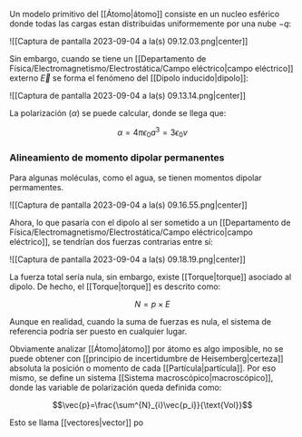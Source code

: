 
Un modelo primitivo del [[Átomo|átomo]] consiste en un nucleo esférico donde todas las cargas estan distribuidas uniformemente por una nube $-q$: 

![[Captura de pantalla 2023-09-04 a la(s) 09.12.03.png|center]]


Sin embargo, cuando se tiene un [[Departamento de Física/Electromagnetismo/Electrostática/Campo eléctrico|campo eléctrico]] externo $\vec{E}$ se forma el fenómeno del [[Dipolo inducido|dipolo]]: 

![[Captura de pantalla 2023-09-04 a la(s) 09.13.14.png|center]]

La polarización $(\alpha)$ se puede calcular, donde se llega que: 

$$\alpha=4\pi\epsilon_0a^3=3\epsilon_0v$$


### Alineamiento de momento dipolar permanentes 

Para algunas moléculas, como el agua, se tienen momentos dipolar permamentes.

![[Captura de pantalla 2023-09-04 a la(s) 09.16.55.png|center]]


Ahora, lo que pasaría con el dipolo al ser sometido a un [[Departamento de Física/Electromagnetismo/Electrostática/Campo eléctrico|campo eléctrico]], se tendrían dos fuerzas contrarias entre sí: 

![[Captura de pantalla 2023-09-04 a la(s) 09.18.19.png|center]]


La fuerza total sería nula, sin embargo, existe [[Torque|torque]] asociado al dipolo. De hecho, el [[Torque|torque]] es descrito como: 

$$N=p\times E$$

Aunque en realidad, cuando la suma de fuerzas es nula, el sistema de referencia podría ser puesto en cualquier lugar. 

Obviamente analizar [[Átomo|átomo]] por átomo es algo imposible, no se puede obtener con [[principio de incertidumbre de Heisemberg|certeza]] absoluta la posición o momento de cada [[Partícula|partícula]]. Por eso mismo, se define un sistema [[Sistema macroscópico|macroscópico]], donde las variable de polarización queda definida como: 

$$\vec{p}=\frac{\sum^{N}_{i}\vec{p_i}}{\text{Vol}}$$

Esto se llama [[vectores|vector]] po